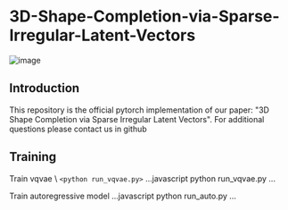 # 3D-Shape-Completion-via-Sparse-Irregular-Latent-Vectors
![image]()
## Introduction
This repository is the official pytorch implementation of our paper: "3D Shape Completion via Sparse Irregular Latent Vectors". For additional questions please contact us in github

## Training
Train vqvae \\
`<python run_vqvae.py>`
...javascript
  python run_vqvae.py
...

Train autoregressive model
...javascript
  python run_auto.py
...

